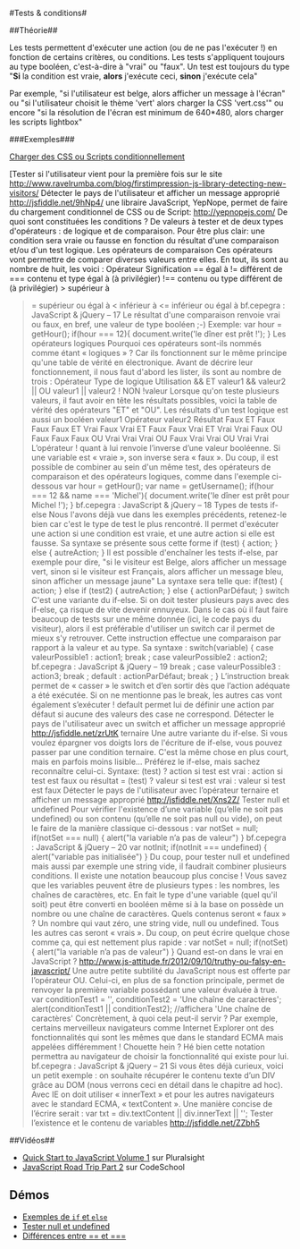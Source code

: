 #Tests & conditions#

##Théorie##

Les tests permettent d'exécuter une action (ou de ne pas l'exécuter !) en fonction de certains critères, ou conditions. Les tests s'appliquent toujours au type booléen, c'est-à-dire à "vrai" ou "faux". Un test est toujours du type "**Si** la condition est vraie, **alors** j'exécute ceci, **sinon** j'exécute cela"

Par exemple, "si l'utilisateur est belge, alors afficher un message à l'écran" ou "si l'utilisateur choisit le thème 'vert' alors charger la CSS 'vert.css'" ou encore "si la résolution de l'écran est minimum de 640*480, alors charger les scripts lightbox"

###Exemples###

[Charger des CSS ou Scripts conditionnellement](http://japborst.net/blog/conditionally-load-css-or-js.html)

[Tester si l'utilisateur vient pour la première fois sur le site http://www.ravelrumba.com/blog/firstimpression-js-library-detecting-new-visitors/ Détecter le pays de l'utilisateur et afficher un message approprié http://jsfiddle.net/9hNp4/
une libraire JavaScript, YepNope, permet de faire du chargement conditionnel de CSS ou de Script: http://yepnopejs.com/
De quoi sont constituées les conditions ? De valeurs à tester et de deux types d'opérateurs : de logique et de comparaison. Pour être plus clair: une condition sera vraie ou fausse en fonction du résultat d'une comparaison et/ou d'un test logique. Les opérateurs de comparaison
Ces opérateurs vont permettre de comparer diverses valeurs entre elles. En tout, ils sont au nombre de huit, les voici : Opérateur Signification == égal à
!=
différent de === contenu et type égal à (à privilégier)
!==
contenu ou type différent de (à privilégier) > supérieur à
>=
supérieur ou égal à < inférieur à
<=
inférieur ou égal à
bf.cepegra : JavaScript & jQuery – 17
Le résultat d'une comparaison renvoie vrai ou faux, en bref, une valeur de type booléen ;-)
Exemple: var hour = getHour(); if(hour === 12){ document.write('le dîner est prêt !'); } Les opérateurs logiques
Pourquoi ces opérateurs sont-ils nommés comme étant « logiques » ? Car ils fonctionnent sur le même principe qu'une table de vérité en électronique. Avant de décrire leur fonctionnement, il nous faut d'abord les lister, ils sont au nombre de trois : Opérateur Type de logique Utilisation && ET valeur1 && valeur2
||
OU
valeur1 || valeur2 ! NON !valeur
Lorsque qu'on teste plusieurs valeurs, il faut avoir en tête les résultats possibles, voici la table de vérité des opérateurs "ET" et "OU". Les résultats d'un test logique est aussi un booléen valeur1 Opérateur valeur2 Résultat Faux ET Faux Faux
Faux
ET
Vrai
Faux Vrai ET Faux Faux
Vrai
ET
Vrai
Vrai Faux OU Faux Faux
Faux
OU
Vrai
Vrai Vrai OU Faux Vrai
Vrai
OU
Vrai
Vrai
L’opérateur ! quant à lui renvoie l’inverse d’une valeur booléenne. Si une variable est « vraie », son inverse sera « faux ».
Du coup, il est possible de combiner au sein d'un même test, des opérateurs de comparaison et des opérateurs logiques, comme dans l'exemple ci-dessous var hour = getHour(); var name = getUsername(); if(hour === 12 && name === 'Michel'){ document.write('le dîner est prêt pour Michel !'); }
bf.cepegra : JavaScript & jQuery – 18
Types de tests
if-else
Nous l'avons déjà vue dans les exemples précédents, retenez-le bien car c'est le type de test le plus rencontré. Il permet d'exécuter une action si une condition est vraie, et une autre action si elle est fausse.
Sa syntaxe se présente sous cette forme
if (test) { action; } else { autreAction; }
Il est possible d'enchaîner les tests if-else, par exemple pour dire, "si le visiteur est Belge, alors afficher un message vert, sinon si le visiteur est Français, alors afficher un message bleu, sinon afficher un message jaune"
La syntaxe sera telle que:
if(test) { action; } else if (test2) { autreAction; } else { actionParDéfaut; }
switch
C'est une variante du if-else. Si on doit tester plusieurs pays avec des if-else, ça risque de vite devenir ennuyeux. Dans le cas où il faut faire beaucoup de tests sur une même donnée (ici, le code pays du visiteur), alors il est préférable d'utiliser un switch car il permet de mieux s'y retrouver. Cette instruction effectue une comparaison par rapport à la valeur et au type.
Sa syntaxe :
switch(variable) { case valeurPossible1 : action1; break ; case valeurPossible2 : action2;
bf.cepegra : JavaScript & jQuery – 19
break ; case valeurPossible3 : action3; break ; default : actionParDéfaut; break ; }
L’instruction break permet de « casser » le switch et d’en sortir dès que l’action adéquate a été exécutée. Si on ne mentionne pas le break, les autres cas vont également s’exécuter ! default permet lui de définir une action par défaut si aucune des valeurs des case ne correspond. Détecter le pays de l'utilisateur avec un switch et afficher un message approprié http://jsfiddle.net/zrUtK
ternaire
Une autre variante du if-else. Si vous voulez épargner vos doigts lors de l'écriture de if-else, vous pouvez passer par une condition ternaire. C'est la même chose en plus court, mais en parfois moins lisible... Préférez le if-else, mais sachez reconnaître celui-ci.
Syntaxe:
(test) ? action si test est vrai : action si test est faux
ou
résultat = (test) ? valeur si test est vrai : valeur si test est faux Détecter le pays de l'utilisateur avec l’opérateur ternaire et afficher un message approprié http://jsfiddle.net/Xns2Z/
Tester null et undefined
Pour vérifier l'existence d’une variable (qu’elle ne soit pas undefined) ou son contenu (qu’elle ne soit pas null ou vide), on peut le faire de la manière classique ci-dessous : var notSet = null; if(notSet === null) { alert("la variable n’a pas de valeur") }
bf.cepegra : JavaScript & jQuery – 20
var notInit; if(notInit === undefined) { alert("variable pas initialisée") }
Du coup, pour tester null et undefined mais aussi par exemple une string vide, il faudrait combiner plusieurs conditions. Il existe une notation beaucoup plus concise !
Vous savez que les variables peuvent être de plusieurs types : les nombres, les chaînes de caractères, etc. En fait le type d'une variable (quel qu'il soit) peut être converti en booléen même si à la base on possède un nombre ou une chaîne de caractères.
Quels contenus seront « faux » ? Un nombre qui vaut zéro, une string vide, null ou undefined. Tous les autres cas seront « vrais ». Du coup, on peut écrire quelque chose comme ça, qui est nettement plus rapide : var notSet = null; if(notSet) { alert("la variable n’a pas de valeur") }
Quand est-on dans le vrai en JavaScript ? http://www.js-attitude.fr/2012/09/10/truthy-ou-falsy-en-javascript/
Une autre petite subtilité du JavaScript nous est offerte par l’opérateur OU. Celui-ci, en plus de sa fonction principale, permet de renvoyer la première variable possédant une valeur évaluée à true. var conditionTest1 = '', conditionTest2 = 'Une chaîne de caractères'; alert(conditionTest1 || conditionTest2); //affichera 'Une chaîne de caractères'
Concrètement, à quoi cela peut-il servir ? Par exemple, certains merveilleux navigateurs comme Internet Explorer ont des fonctionnalités qui sont les mêmes que dans le standard ECMA mais appelées différemment ! Chouette hein ? Hé bien cette notation permettra au navigateur de choisir la fonctionnalité qui existe pour lui.
bf.cepegra : JavaScript & jQuery – 21
Si vous êtes déjà curieux, voici un petit exemple : on souhaite récupérer le contenu texte d’un DIV grâce au DOM (nous verrons ceci en détail dans le chapitre ad hoc). Avec IE on doit utiliser « innerText » et pour les autres navigateurs avec le standard ECMA, « textContent ». Une manière concise de l’écrire serait : var txt = div.textContent || div.innerText || '';
Tester l’existence et le contenu de variables http://jsfiddle.net/ZZbh5

##Vidéos##

- [Quick Start to JavaScript Volume 1](https://app.pluralsight.com/library/courses/quick-start-javascript-1-1870/table-of-contents) sur Pluralsight
- [JavaScript Road Trip Part 2](https://www.codeschool.com/courses/javascript-road-trip-part-2) sur CodeSchool

## Démos ##

- [Exemples de `if` et `else`](https://jsfiddle.net/bfcepegra/nvgmbrpm/)
- [Tester null et undefined](https://jsfiddle.net/bfcepegra/j02df2f9/)
- [Différences entre == et ===](https://jsfiddle.net/bfcepegra/bp27bqLm/)
